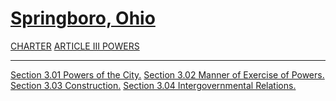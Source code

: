 [Springboro, Ohio](indexee20.html)
==================================

[CHARTER](1289a412.html) [ARTICLE III POWERS](1327a412.html)

* * * * *

[Section 3.01 Powers of the City.](1329a412.html) [Section 3.02 Manner
of Exercise of Powers.](132da412.html) [Section 3.03
Construction.](1331a412.html) [Section 3.04 Intergovernmental
Relations.](1335a412.html)
